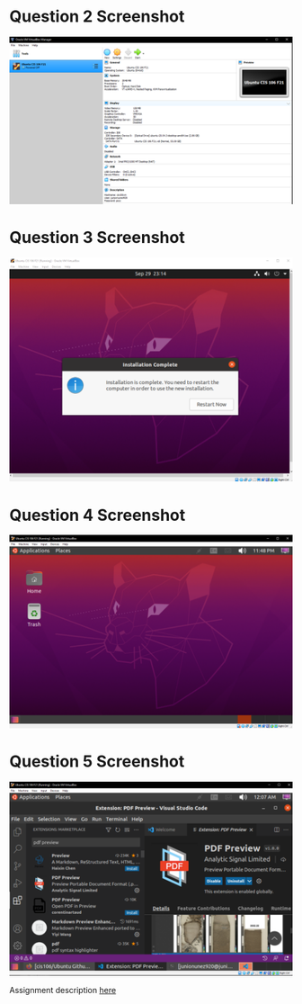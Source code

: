 # Question 2 Screenshot
![Question 2 Answer](../images/Lab-2/question2.PNG)

# Question 3 Screenshot
![Question 3 Answer](../images/Lab-2/question3.PNG)

# Question 4 Screenshot
![Question 4 Answer](../images/Lab-2/question4.PNG)

# Question 5 Screenshot
![Question 5 Answer](../images/Lab-2/question5.PNG)

Assignment description [here](https://raw.githubusercontent.com/ra559/cis106/main/labs/lab2.md)